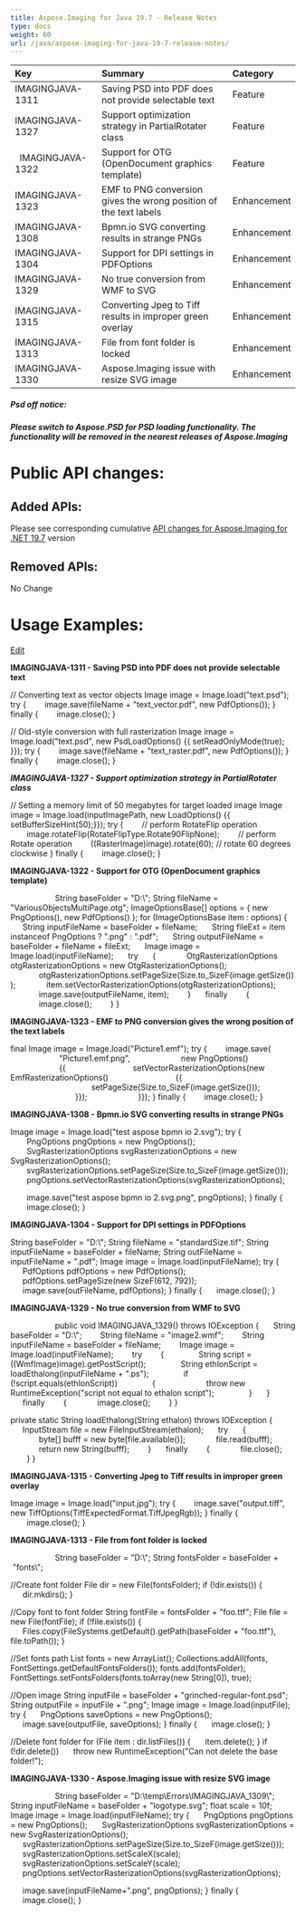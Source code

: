 ```yaml
---
title: Aspose.Imaging for Java 19.7 - Release Notes
type: docs
weight: 60
url: /java/aspose-imaging-for-java-19-7-release-notes/
---
```


|**Key**|**Summary**|**Category**|
| :- | :- | :- |
|IMAGINGJAVA-1311|Saving PSD into PDF does not provide selectable text|Feature|
|IMAGINGJAVA-1327|Support optimization strategy in PartialRotater class|Feature|
|` `IMAGINGJAVA-1322|Support for OTG (OpenDocument graphics template)|Feature|
|IMAGINGJAVA-1323|EMF to PNG conversion gives the wrong position of the text labels|Enhancement|
|IMAGINGJAVA-1308|Bpmn.io SVG converting results in strange PNGs|Enhancement|
|IMAGINGJAVA-1304|Support for DPI settings in PDFOptions|Enhancement|
|IMAGINGJAVA-1329|No true conversion from WMF to SVG|Enhancement|
|IMAGINGJAVA-1315|Converting Jpeg to Tiff results in improper green overlay|Enhancement|
|IMAGINGJAVA-1313|File from font folder is locked|Enhancement|
|IMAGINGJAVA-1330|Aspose.Imaging issue with resize SVG image|Enhancement|
##### **Psd off notice:**
##### **Please switch to Aspose.PSD for PSD loading functionality. The functionality will be removed in the nearest releases of Aspose.Imaging**
# **Public API changes:**
## **Added APIs:**
Please see corresponding cumulative [API changes for Aspose.Imaging for .NET 19.7](https://docs.aspose.com/imaging/net/aspose-imaging-for-net-19-7-release-notes/) version
## **Removed APIs:**
No Change


# **Usage Examples:**
[Edit](https://wiki.kharkov.dynabic.com/bin/edit/Support.Imaging/Release%20Notes/Aspose.Imaging/Aspose.Imaging%20for%20Java%20Release%20Notes/Aspose.Imaging%20for%20Java%2019.7%20-%20July%202019/Aspose.Imaging%20for%20Java%2018.9%20-%20Release%20notes/WebHome?section=3)

**IMAGINGJAVA-1311 - Saving PSD into PDF does not provide selectable text**

// Converting text as vector objects
Image image = Image.load("text.psd");
try
{
`    `image.save(fileName + "text_vector.pdf", new PdfOptions());
}
finally
{
`    `image.close();
}

// Old-style conversion with full rasterization
Image image = Image.load("text.psd", new PsdLoadOptions() {{ setReadOnlyMode(true); }});
try
{
`    `image.save(fileName + "text_raster.pdf", new PdfOptions());
}
finally
{
`    `image.close();
}

***IMAGINGJAVA-1327 - Support optimization strategy in PartialRotater class***

// Setting a memory limit of 50 megabytes for target loaded image
Image image = Image.load(inputImagePath, new LoadOptions() {{ setBufferSizeHint(50);}});
try
{
`    `// perform RotateFlip operation
`    `image.rotateFlip(RotateFlipType.Rotate90FlipNone);
`    `// perform Rotate operation
`    `((RasterImage)image).rotate(60); // rotate 60 degrees clockwise
}
finally
{
`    `image.close();
}

**IMAGINGJAVA-1322 - Support for OTG (OpenDocument graphics template)**

`           `String baseFolder = "D:\\";
String fileName = "VariousObjectsMultiPage.otg";
ImageOptionsBase[] options = { new PngOptions(), new PdfOptions() };
for (ImageOptionsBase item : options)
{
`   `String inputFileName = baseFolder + fileName;
`   `String fileExt = item instanceof PngOptions ? ".png" : ".pdf";
`   `String outputFileName = baseFolder + fileName + fileExt;
`   `Image image = Image.load(inputFileName);
`   `try
`   `{
`       `OtgRasterizationOptions otgRasterizationOptions = new OtgRasterizationOptions();
`       `otgRasterizationOptions.setPageSize(Size.to_SizeF(image.getSize()));
`       `item.setVectorRasterizationOptions(otgRasterizationOptions);
`       `image.save(outputFileName, item);
`    `}
`   `finally
`    `{
`       `image.close();
`    `}
}

**IMAGINGJAVA-1323 - EMF to PNG conversion gives the wrong position of the text labels**

final Image image = Image.load("Picture1.emf");
try
{
`    `image.save(
`            `"Picture1.emf.png",
`            `new PngOptions()
`            `{{
`                `setVectorRasterizationOptions(new EmfRasterizationOptions()
`                `{{
`                    `setPageSize(Size.to_SizeF(image.getSize()));
`                `}});
`            `}});
}
finally
{
`    `image.close();
}

**IMAGINGJAVA-1308 - Bpmn.io SVG converting results in strange PNGs**

Image image = Image.load("test aspose bpmn io 2.svg");
try
{
`    `PngOptions pngOptions = new PngOptions();
`    `SvgRasterizationOptions svgRasterizationOptions = new SvgRasterizationOptions();
`    `svgRasterizationOptions.setPageSize(Size.to_SizeF(image.getSize()));
`    `pngOptions.setVectorRasterizationOptions(svgRasterizationOptions);

`    `image.save("test aspose bpmn io 2.svg.png", pngOptions);
}
finally
{
`    `image.close();
}

**IMAGINGJAVA-1304 - Support for DPI settings in PDFOptions**

String baseFolder = "D:\\";
String fileName = "standardSize.tif";
String inputFileName = baseFolder + fileName;
String outFileName = inputFileName + ".pdf";
Image image = Image.load(inputFileName);
try
{
`   `PdfOptions pdfOptions = new PdfOptions();
`   `pdfOptions.setPageSize(new SizeF(612, 792));
`   `image.save(outFileName, pdfOptions);
}
finally
{
`   `image.close();
}

**IMAGINGJAVA-1329 - No true conversion from WMF to SVG**

`           `public void IMAGINGJAVA_1329() throws IOException
{
`   `String baseFolder = "D:\\";
`    `String fileName = "image2.wmf";
`    `String inputFileName = baseFolder + fileName;
`    `Image image = Image.load(inputFileName);
`    `try
`    `{
`        `String script = ((WmfImage)image).getPostScript();
`        `String ethlonScript = loadEthalong(inputFileName + ".ps");
`        `if (!script.equals(ethlonScript))
`        `{
`            `throw new RuntimeException("script not equal to ethalon script");
`        `}
`   `}
`   `finally
`    `{
`       `image.close();
`    `}
}

private static String loadEthalong(String ethalon) throws IOException
{
`   `InputStream file = new FileInputStream(ethalon);
`   `try
`   `{
`       `byte[] bufff = new byte[file.available()];
`       `file.read(bufff);
`       `return new String(bufff);
`    `}
`   `finally
`    `{
`       `file.close();
`    `}
}

**IMAGINGJAVA-1315 - Converting Jpeg to Tiff results in improper green overlay**

Image image = Image.load("input.jpg");
try
{
`    `image.save("output.tiff", new TiffOptions(TiffExpectedFormat.TiffJpegRgb));
}
finally
{
`    `image.close();
}

**IMAGINGJAVA-1313 - File from font folder is locked**

`           `String baseFolder = "D:\\";
String fontsFolder = baseFolder +  "fonts\\";

//Create font folder
File dir = new File(fontsFolder);
if (!dir.exists())
{
`   `dir.mkdirs();
}

//Copy font to font folder
String fontFile = fontsFolder + "foo.ttf";
File file = new File(fontFile);
if (!file.exists())
{
`   `Files.copy(FileSystems.getDefault().getPath(baseFolder + "foo.ttf"), file.toPath());
}

//Set fonts path
List<String> fonts = new ArrayList<String>();
Collections.addAll(fonts, FontSettings.getDefaultFontsFolders());
fonts.add(fontsFolder);
FontSettings.setFontsFolders(fonts.toArray(new String[0]), true);

//Open image
String inputFile = baseFolder + "grinched-regular-font.psd";
String outputFile = inputFile + ".png";
Image image = Image.load(inputFile);
try
{
`   `PngOptions saveOptions = new PngOptions();
`   `image.save(outputFile, saveOptions);
}
finally
{
`   `image.close();
}

//Delete font folder
for (File item : dir.listFiles())
{
`   `item.delete();
}
if (!dir.delete())
`   `throw new RuntimeException("Can not delete the base folder!");

**IMAGINGJAVA-1330 - Aspose.Imaging issue with resize SVG image**

`           `String baseFolder = "D:\\temp\\Errors\\IMAGINGJAVA_1309\\";
String inputFileName = baseFolder + "logotype.svg";
float scale = 10f;
Image image = Image.load(inputFileName);
try
{
`   `PngOptions pngOptions = new PngOptions();
`   `SvgRasterizationOptions svgRasterizationOptions = new SvgRasterizationOptions();
`   `svgRasterizationOptions.setPageSize(Size.to_SizeF(image.getSize()));
`   `svgRasterizationOptions.setScaleX(scale);
`   `svgRasterizationOptions.setScaleY(scale);
`   `pngOptions.setVectorRasterizationOptions(svgRasterizationOptions);

`   `image.save(inputFileName+".png", pngOptions);
}
finally
{
`   `image.close();
}
